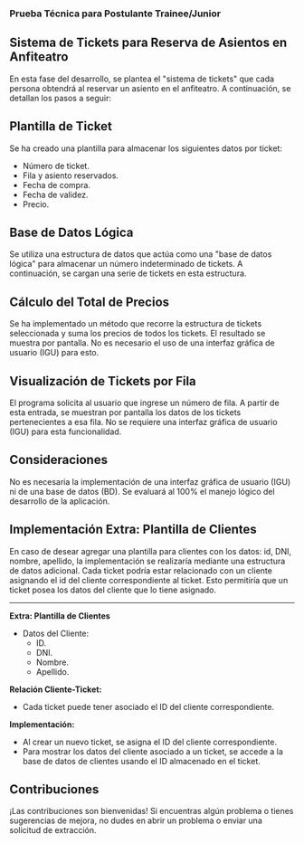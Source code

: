 ### Prueba Técnica para Postulante Trainee/Junior
## Sistema de Tickets para Reserva de Asientos en Anfiteatro

En esta fase del desarrollo, se plantea el "sistema de tickets" que cada persona obtendrá al reservar un asiento en el anfiteatro. A continuación, se detallan los pasos a seguir:

## Plantilla de Ticket

Se ha creado una plantilla para almacenar los siguientes datos por ticket:
- Número de ticket.
- Fila y asiento reservados.
- Fecha de compra.
- Fecha de validez.
- Precio.

## Base de Datos Lógica

Se utiliza una estructura de datos que actúa como una "base de datos lógica" para almacenar un número indeterminado de tickets. A continuación, se cargan una serie de tickets en esta estructura.

## Cálculo del Total de Precios

Se ha implementado un método que recorre la estructura de tickets seleccionada y suma los precios de todos los tickets. El resultado se muestra por pantalla. No es necesario el uso de una interfaz gráfica de usuario (IGU) para esto.

## Visualización de Tickets por Fila

El programa solicita al usuario que ingrese un número de fila. A partir de esta entrada, se muestran por pantalla los datos de los tickets pertenecientes a esa fila. No se requiere una interfaz gráfica de usuario (IGU) para esta funcionalidad.

## Consideraciones

No es necesaria la implementación de una interfaz gráfica de usuario (IGU) ni de una base de datos (BD). Se evaluará al 100% el manejo lógico del desarrollo de la aplicación.

## Implementación Extra: Plantilla de Clientes

En caso de desear agregar una plantilla para clientes con los datos: id, DNI, nombre, apellido, la implementación se realizaría mediante una estructura de datos adicional. Cada ticket podría estar relacionado con un cliente asignando el id del cliente correspondiente al ticket. Esto permitiría que un ticket posea los datos del cliente que lo tiene asignado.

---

**Extra: Plantilla de Clientes**
- Datos del Cliente:
  - ID.
  - DNI.
  - Nombre.
  - Apellido.

**Relación Cliente-Ticket:**
- Cada ticket puede tener asociado el ID del cliente correspondiente.

**Implementación:**
- Al crear un nuevo ticket, se asigna el ID del cliente correspondiente.
- Para mostrar los datos del cliente asociado a un ticket, se accede a la base de datos de clientes usando el ID almacenado en el ticket.

## Contribuciones

¡Las contribuciones son bienvenidas! Si encuentras algún problema o tienes sugerencias de mejora, no dudes en abrir un problema o enviar una solicitud de extracción.
